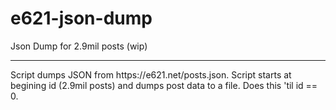 # e621-json-dump
Json Dump for 2.9mil posts (wip)
<hr>
Script dumps JSON from https://e621.net/posts.json.
Script starts at begining id (2.9mil posts) and dumps post data to a file. Does this 'til id == 0.
